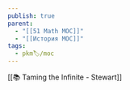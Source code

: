 ```yaml
---
publish: true
parent:
  - "[[51 Math MOC]]"
  - "[[История MOC]]"
tags:
  - pkm🏷/moc
---
```



[[📚 Taming the Infinite - Stewart]]